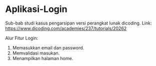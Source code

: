 # Aplikasi-Login
Sub-bab studi kasus pengarsipan versi perangkat lunak dicoding. Link: https://www.dicoding.com/academies/237/tutorials/20262

Alur Fitur Login:
1. Memasukkan email dan password.
2. Memvalidasi masukan.
3. Menampilkan halaman home.
